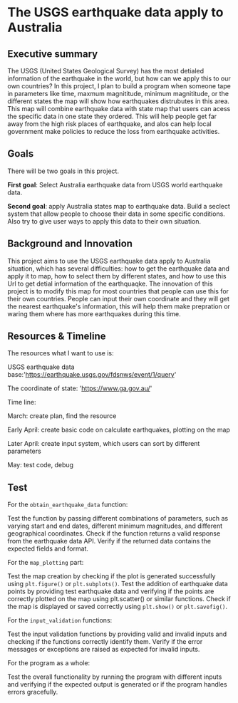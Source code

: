 # The USGS earthquake data apply to Australia

## Executive summary

The USGS (United States Geological Survey) has the most detialed information of the earthquake in the world, but how can we apply this to our own countries? In this project, I plan to build a program when someone tape in parameters like time, maxmum magnititude, minimum magnititude, or the different states the map will show how earthquakes distrubutes in this area. This map will combine earthquake data with state map that users can acess the specific data in one state they ordered. This will help people get far away from the high risk places of earthquake, and alos can help local government make policies to reduce the loss from earthquake activities.

## Goals

There will be two goals in this project.

**First goal**: Select Australia earthquake data from USGS world earthquake data.

**Second goal**: apply Australia states map to earthquake data. Build a seclect system that allow people to choose their data in some specific conditions. Also try to give user ways to apply this data to their own situation.

## Background and Innovation  

This project aims to use the USGS earthquake data apply to Australia situation, which has several difficulties: how to get the earthquake data and apply it to map, how to select them by different states, and how to use this Url to get detial information of the earthquaqke.
The innovation of this project is to modify this map for most countries that people can use this for their own countries. People can input their own coordinate and they will get the nearest earthquake's information, this will help them make prepration or waring them where has more earthquakes during this time. 

## Resources & Timeline

The resources what I want to use is: 

USGS earthquake data base:'https://earthquake.usgs.gov/fdsnws/event/1/query'

The coordinate of state: 'https://www.ga.gov.au/'

Time line:

March: create plan, find the resource

Early April: create basic code on calculate earthquakes, plotting on the map

Later April: create input system, which users can sort by different parameters

May: test code, debug

## Test

For the `obtain_earthquake_data` function:

Test the function by passing different combinations of parameters, such as varying start and end dates, different minimum magnitudes, and different geographical coordinates.
Check if the function returns a valid response from the earthquake data API.
Verify if the returned data contains the expected fields and format.

For the `map_plotting` part:

Test the map creation by checking if the plot is generated successfully using `plt.figure()` or `plt.subplots()`.
Test the addition of earthquake data points by providing test earthquake data and verifying if the points are correctly plotted on the map using plt.scatter() or similar functions.
Check if the map is displayed or saved correctly using `plt.show()` or `plt.savefig()`.

For the `input_validation` functions:

Test the input validation functions by providing valid and invalid inputs and checking if the functions correctly identify them.
Verify if the error messages or exceptions are raised as expected for invalid inputs.

For the program as a whole:

Test the overall functionality by running the program with different inputs and verifying if the expected output is generated or if the program handles errors gracefully.

